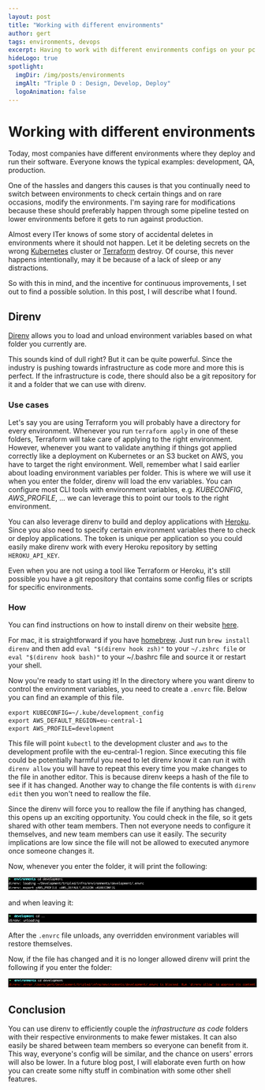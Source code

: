 ```yaml
---
layout: post
title: "Working with different environments"
author: gert
tags: environments, devops
excerpt: Having to work with different environments configs on your pc can be a hassle and dangerous. Let's explore an option that will improve your experience with it.
hideLogo: true
spotlight:
  imgDir: /img/posts/environments
  imgAlt: "Triple D : Design, Develop, Deploy"
  logoAnimation: false
---
```

# Working with different environments

Today, most companies have different environments where they deploy and run their software. Everyone knows the typical examples: development, QA, production.

One of the hassles and dangers this causes is that you continually need to switch between environments to check certain things and on rare occasions, modify the environments.
I'm saying rare for modifications because these should preferably happen through some pipeline tested on lower environments before it gets to run against production.

Almost every ITer knows of some story of accidental deletes in environments where it should not happen. Let it be deleting secrets on the wrong [Kubernetes](https://kubernetes.io/) cluster or [Terraform](https://www.Terraform.io/) destroy. Of course, this never happens intentionally, may it be because of a lack of sleep or any distractions.

So with this in mind, and the incentive for continuous improvements, I set out to find a possible solution. In this post, I will describe what I found.

## Direnv

[Direnv](https://direnv.net/) allows you to load and unload environment variables based on what folder you currently are.

This sounds kind of dull right? But it can be quite powerful. Since the industry is pushing towards infrastructure as code more and more this is perfect. If the infrastructure is code, there should also be a git repository for it and a folder that we can use with direnv.

### Use cases

Let's say you are using Terraform you will probably have a directory for every environment.
Whenever you run `terraform apply` in one of these folders, Terraform will take care of applying to the right environment.
However, whenever you want to validate anything if things got applied correctly like a deployment on Kubernetes or an S3 bucket on AWS, you have to target the right environment. Well, remember what I said earlier about loading environment variables per folder. This is where we will use it when you enter the folder, direnv will load the env variables.
You can configure most CLI tools with environment variables, e.g. *KUBECONFIG*, *AWS_PROFILE*, ... we can leverage this to point our tools to the right environment.

You can also leverage direnv to build and deploy applications with [Heroku](https://www.heroku.com/). Since you also need to specify certain environment variables there to check or deploy applications. The token is unique per application so you could easily make direnv work with every Heroku repository by setting `HEROKU_API_KEY`.

Even when you are not using a tool like Terraform or Heroku, it's still possible you have a git repository that contains some config files or scripts for specific environments.

### How

You can find instructions on how to install direnv on their website [here](https://direnv.net/docs/installation.html).

For mac, it is straightforward if you have [homebrew](https://brew.sh/). Just run `brew install direnv` and then add `eval "$(direnv hook zsh)"` to your `~/.zshrc file` or `eval "$(direnv hook bash)"` to your ~/.bashrc file and source it or restart your shell.

Now you're ready to start using it! In the directory where you want direnv to control the environment variables, you need to create a `.envrc` file. Below you can find an example of this file.

```shell
export KUBECONFIG=~/.kube/development_config
export AWS_DEFAULT_REGION=eu-central-1
export AWS_PROFILE=development
```

This file will point `kubectl` to the development cluster and `aws` to the development profile with the eu-central-1 region. Since executing this file could be potentially harmful you need to let direnv know it can run it with `direnv allow` you will have to repeat this every time you make changes to the file in another editor. This is because direnv keeps a hash of the file to see if it has changed.
Another way to change the file contents is with `direnv edit` then you won't need to reallow the file.

Since the direnv will force you to reallow the file if anything has changed, this opens up an exciting opportunity. You could check in the file, so it gets shared with other team members. Then not everyone needs to configure it themselves, and new team members can use it easily. The security implications are low since the file will not be allowed to executed anymore once someone changes it.

Now, whenever you enter the folder, it will print the following:

![entering folder](/img/posts/environments/entering.png)

and when leaving it:

![leaving folder](/img/posts/environments/leaving.png)

After the `.envrc` file unloads, any overridden environment variables will restore themselves.

Now, if the file has changed and it is no longer allowed direnv will print the following if you enter the folder:

![blocked](/img/posts/environments/blocked.png)

## Conclusion

You can use direnv to efficiently couple the *infrastructure as code* folders with their respective environments to make fewer mistakes. It can also easily be shared between team members so everyone can benefit from it.
This way, everyone's config will be similar, and the chance on users' errors will also be lower. In a future blog post, I will elaborate even furth on how you can create some nifty stuff in combination with some other shell features.


